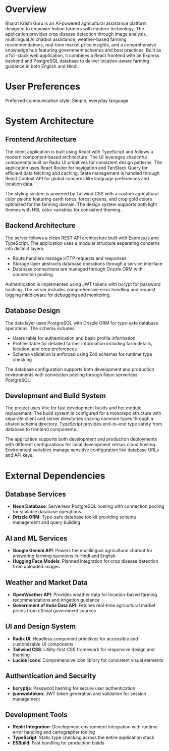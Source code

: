 # Overview

Bharat Krishi Guru is an AI-powered agricultural assistance platform designed to empower Indian farmers with modern technology. The application provides crop disease detection through image analysis, multilingual AI chatbot assistance, weather-based farming recommendations, real-time market price insights, and a comprehensive knowledge hub featuring government schemes and best practices. Built as a full-stack web application, it combines a React frontend with an Express backend and PostgreSQL database to deliver location-aware farming guidance in both English and Hindi.

# User Preferences

Preferred communication style: Simple, everyday language.

# System Architecture

## Frontend Architecture
The client application is built using React with TypeScript and follows a modern component-based architecture. The UI leverages shadcn/ui components built on Radix UI primitives for consistent design patterns. The application uses React Router for navigation and TanStack Query for efficient data fetching and caching. State management is handled through React Context API for global concerns like language preferences and location data.

The styling system is powered by Tailwind CSS with a custom agricultural color palette featuring earth tones, forest greens, and crop gold colors optimized for the farming domain. The design system supports both light themes with HSL color variables for consistent theming.

## Backend Architecture
The server follows a clean REST API architecture built with Express.js and TypeScript. The application uses a modular structure separating concerns into distinct layers:
- Route handlers manage HTTP requests and responses
- Storage layer abstracts database operations through a service interface
- Database connections are managed through Drizzle ORM with connection pooling

Authentication is implemented using JWT tokens with bcrypt for password hashing. The server includes comprehensive error handling and request logging middleware for debugging and monitoring.

## Database Design
The data layer uses PostgreSQL with Drizzle ORM for type-safe database operations. The schema includes:
- Users table for authentication and basic profile information
- Profiles table for detailed farmer information including farm details, location, and crop preferences
- Schema validation is enforced using Zod schemas for runtime type checking

The database configuration supports both development and production environments with connection pooling through Neon serverless PostgreSQL.

## Development and Build System
The project uses Vite for fast development builds and hot module replacement. The build system is configured for a monorepo structure with separate client and server directories sharing common types through a shared schema directory. TypeScript provides end-to-end type safety from database to frontend components.

The application supports both development and production deployments with different configurations for local development versus cloud hosting. Environment variables manage sensitive configuration like database URLs and API keys.

# External Dependencies

## Database Services
- **Neon Database**: Serverless PostgreSQL hosting with connection pooling for scalable database operations
- **Drizzle ORM**: Type-safe database toolkit providing schema management and query building

## AI and ML Services
- **Google Gemini API**: Powers the multilingual agricultural chatbot for answering farming questions in Hindi and English
- **Hugging Face Models**: Planned integration for crop disease detection from uploaded images

## Weather and Market Data
- **OpenWeather API**: Provides weather data for location-based farming recommendations and irrigation guidance
- **Government of India Data API**: Fetches real-time agricultural market prices from official government sources

## UI and Design System
- **Radix UI**: Headless component primitives for accessible and customizable UI components
- **Tailwind CSS**: Utility-first CSS framework for responsive design and theming
- **Lucide Icons**: Comprehensive icon library for consistent visual elements

## Authentication and Security
- **bcryptjs**: Password hashing for secure user authentication
- **jsonwebtoken**: JWT token generation and validation for session management

## Development Tools
- **Replit Integration**: Development environment integration with runtime error handling and cartographer tooling
- **TypeScript**: Static type checking across the entire application stack
- **ESBuild**: Fast bundling for production builds